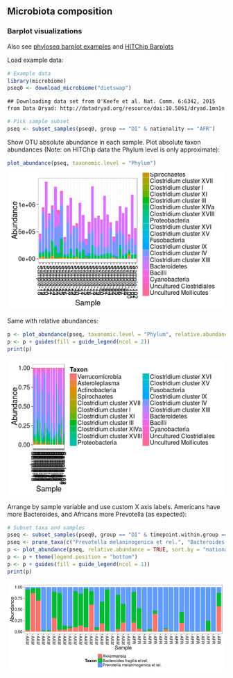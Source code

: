 ## Microbiota composition


### Barplot visualizations

Also see [phyloseq barplot examples](http://joey711.github.io/phyloseq/plot_bar-examples.html) and [HITChip Barplots](Barplots.md)


Load example data:


```r
# Example data
library(microbiome)
pseq0 <- download_microbiome("dietswap")
```

```
## Downloading data set from O'Keefe et al. Nat. Comm. 6:6342, 2015 from Data Dryad: http://datadryad.org/resource/doi:10.5061/dryad.1mn1n
```

```r
# Pick sample subset
pseq <- subset_samples(pseq0, group == "DI" & nationality == "AFR")
```

Show OTU absolute abundance in each sample. Plot absolute taxon
abundances (Note: on HITChip data the Phylum level is only
approximate):


```r
plot_abundance(pseq, taxonomic.level = "Phylum")
```

![plot of chunk composition-example1b](figure/composition-example1b-1.png) 

Same with relative abundances:


```r
p <- plot_abundance(pseq, taxonomic.level = "Phylum", relative.abundance = TRUE)
p <- p + guides(fill = guide_legend(ncol = 2))
print(p)
```

![plot of chunk composition-example3](figure/composition-example3-1.png) 


Arrange by sample variable and use custom X axis labels. Americans have more Bacteroides, and Africans more Prevotella (as expected):


```r
# Subset taxa and samples
pseq <- subset_samples(pseq0, group == "DI" & timepoint.within.group == 1)
pseq <- prune_taxa(c("Prevotella melaninogenica et rel.", "Bacteroides fragilis et rel.", "Akkermansia"), pseq)
p <- plot_abundance(pseq, relative.abundance = TRUE, sort.by = "nationality", x.label = "nationality")
p <- p + theme(legend.position = "bottom")
p <- p + guides(fill = guide_legend(ncol = 1))
print(p)
```

![plot of chunk composition-example4](figure/composition-example4-1.png) 

